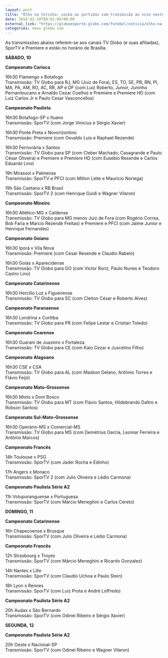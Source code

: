 ```yaml
---
layout: post
title: "Olho na telinha: saiba as partidas com transmisão ao vivo neste fim de semana"
date: 2018-02-10T09:01:09+00:00
external_link: "https://globoesporte.globo.com/futebol/noticia/olho-na-telinha-saiba-as-partidas-com-transmissao-ao-vivo-neste-fim-de-semana.ghtml"
categories: news globo.com
---
```

 
 
 

 
 
 
 

As transmissões abaixo referem-se aos canais TV Globo (e suas afiliadas), SporTV e Premiere e estão no horário de Brasília.

 
 
 

**SÁBADO, 10**

 
 
 

**Campeonato Carioca**

 
 
 

16h30 Flamengo x Botafogo  
Transmissão: TV Globo para RJ, MG (Juiz de Fora), ES, TO, SE, PB, RN, PI, MA, PA, AM, RO, AC, RR, AP e DF (com Luiz Roberto, Junior, Juninho Pernambucano e Arnaldo Cezar Coelho) e Premiere e Premiere HD (com Luiz Carlos Jr e Paulo Cesar Vasconcellos)

 
 
 

**Campeonato Paulista**

 
 
 

16h30 Botafogo-SP x Ituano  
Transmissão: SporTV (com Jorge Vinicius e Sérgio Xavier)

 
 
 

16h30 Ponte Preta x Novorizontino  
Transmissão: Premiere (com Osvaldo Luis e Raphael Rezende)

 
 
 

16h30 Ferroviária x Santos  
Transmissão: TV Globo para SP (com Cleber Machado, Casagrande e Paulo César Oliveira) e Premiere e Premiere HD (com Eusebio Resende e Carlos Eduardo Lino)

 
 
 

19h Mirassol x Palmeiras  
Transmissão: SporTV e PFCI (com Milton Leite e Mauricio Noriega)

 
 
 

19h São Caetano x RB Brasil  
Transmissão: SporTV 2 (com Henrique Guidi e Wagner Vilaron)

 
 
 

**Campeonato Mineiro**

 
 
 

16h30 Atlético-MG x Caldense  
Transmissão: TV Globo para MG menos Juiz de Fora (com Rogério Correa, Bob Faria e Marcio Rezende Freitas) e Premiere e PFCI (com Jaime Junior e Henrique Fernandes)

 
 
 

**Campeonato Goiano**

 
 
 

16h30 Iporá x Vila Nova  
Transmissão: Premiere (com Cesar Resende e Claudio Rabelo)

 
 
 

16h30 Goiás x Aparecidense  
Transmissão: TV Globo para GO (com Victor Roriz, Paulo Nunes e Teodoro Castro Lino)

 
 
 

**Campeonato Catarinense**

 
 
 

16h30 Hercílio Luz x Figueirense  
Transmissão: TV Globo para SC (com Cleiton César e Roberto Alves)

 
 
 

**Campeonato Paranaense**

 
 
 

16h30 Londrina x Coritiba  
Transmissão: TV Globo para PR (com Felipe Lestar e Cristian Toledo)

 
 
 

**Campeonato Cearense**

 
 
 

16h30 Guarani de Juazeiro x Fortaleza  
Transmissão: TV Globo para CE (com Kaio Cezar e Juscelino Filho)

 
 
 

**Campeonato Alagoano**

 
 
 

16h30 CSE x CSA  
Transmissão: TV Globo para AL (com Madson Delano, Antônio Torres e Flávio Feijó)

 
 
 

**Campeonato Mato-Grossense**

 
 
 

16h30 Mixto x Dom Bosco  
Transmissão: TV Globo para MT (com Flávio Santos, Hildebrando Daltro e Robson Santos)

 
 
 

 
 
 

**Campeonato Sul-Mato-Grossense**

 
 
 

16h30 Operário-MS x Comercial-MS  
Transmissão: TV Globo para MS (com Demétrius Garcia, Leomar Ferreira e Antônio Marcos)

 
 
 

**Campeonato Francês**

 
 
 

14h Toulouse x PSG  
Transmissão: SporTV (com Jader Rocha e Edinho)

 
 
 

17h Angers x Monaco  
Transmissão: SporTV 2 (com Julio Oliveira e Lédio Carmona)

 
 
 

**Campeonato Paulista Série A2**

 
 
 

11h Votuporanguense x Portuguesa  
Transmissão: SporTV (com Márcio Meneghini e Carlos Cereto)

 
 
 

**DOMINGO, 11**

 
 
 

**Campeonato Catarinense**

 
 
 

16h Chapecoense x Brusque  
Transmissão: SporTV (com Julio Oliveira e Lédio Carmona)

 
 
 

**Campeonato Francês**

 
 
 

12h Strasbourg x Troyes  
Transmissão: SporTV (com Márcio Meneghini e Ricardo Gonzalez)

 
 
 

14h Nantes x Lille   
Transmissão: SporTV (com Claudio Uchoa e Paulo Stein)

 
 
 

18h Lyon x Rennes  
Transmissão: SporTV (com Luiz Prota e André Loffredo)

 
 
 

**Campeonato Paulista Série A2**

 
 
 

20h Audax x São Bernardo  
Transmissão: SporTV (com Odinei Ribeiro e Sérgio Xavier)

 
 
 

**SEGUNDA, 12**

 
 
 

**Campeonato Paulista Série A2**

 
 
 
 

20h Oeste x Nacional-SP  
Transmissão: SporTV (com Odinei Ribeiro e Wagner Vilaron)

 
 
 
